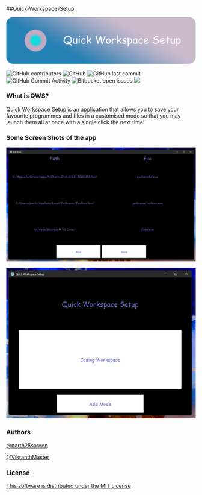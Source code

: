 ##Quick-Workspace-Setup

![](./Img/Banner.png)


![GitHub contributors](https://img.shields.io/github/contributors/parth25sareen/Quick-Workspace-Setup?color=9cf&style=for-the-badge)
![GitHub](https://img.shields.io/github/license/parth25sareen/Quick-Workspace-Setup?color=9cf&style=for-the-badge)
![GitHub last commit](https://img.shields.io/github/last-commit/parth25sareen/Quick-Workspace-Setup?color=9cf&style=for-the-badge)
![GitHub Commit Activity](https://img.shields.io/github/commit-activity/w/parth25sareen/quick-workspace-setup?color=9cf&style=for-the-badge)
![Bitbucket open issues](https://img.shields.io/bitbucket/issues/parth25sareen/Quick-Workspace-Setup?color=9cf&style=for-the-badge)
![](https://img.shields.io/github/languages/count/parth25sareen/quick-workspace-setup?logo=9cf&style=for-the-badge)

### What is QWS?

Quick Workspace Setup is an application that allows you to save your favourite programmes and files in a customised mode so that you may launch them all at once with a single click the next time!

### Some Screen Shots of the app

![](./Img/Add_mode.png)

>
![](./Img/Open_mode.png)

### Authors
[@parth25sareen](https://github.com/parth25sareen)

[@VikranthMaster](https://github.com/VikranthMaster)

### License
[This software is distributed under the MIT License](LICENSE)
